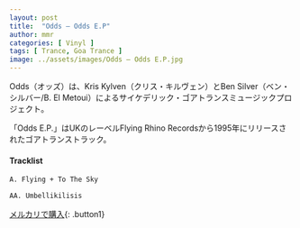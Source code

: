 ```yaml
---
layout: post
title:  "Odds – Odds E.P"
author: mmr
categories: [ Vinyl ]
tags: [ Trance, Goa Trance ]
image: ../assets/images/Odds – Odds E.P.jpg
---
```


Odds（オッズ）は、Kris Kylven（クリス・キルヴェン）とBen Silver（ベン・シルバー/B. El Metoui）によるサイケデリック・ゴアトランスミュージックプロジェクト。

「Odds E.P.」はUKのレーベルFlying Rhino Recordsから1995年にリリースされたゴアトランストラック。

#### Tracklist
```md
A. Flying + To The Sky

AA. Umbellikilisis
```

[メルカリで購入](https://jp.mercari.com/item/m90557219720?afid=6142608987){: .button1}

